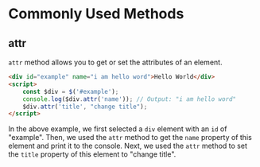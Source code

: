 # Commonly Used Methods

## attr

`attr` method allows you to get or set the attributes of an element.

```html
<div id="example" name="i am hello word">Hello World</div>
<script>
    const $div = $('#example');
    console.log($div.attr('name')); // Output: "i am hello word"
    $div.attr('title', "change title");
</script>
```

In the above example, we first selected a `div` element with an `id` of "example". Then, we used the `attr` method to get the `name` property of this element and print it to the console. Next, we used the `attr` method to set the `title` property of this element to "change title".